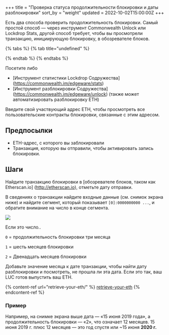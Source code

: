 +++
title = "Проверка статуса продолжительности блокировки и даты разблокировки"
sort_by = "weight"
updated = 2022-10-02T15:00:00Z
+++

Есть два способа проверить продолжительность блокировки. Самый простой способ — через инструмент Commonwealth Unlock или Lockdrop Stats, другой способ требует, чтобы вы просмотрели транзакцию, инициирующую блокировку, в обозревателе блоков.

{% tabs %}
{% tab title="undefined" %}

{% endtab %}
{% endtabs %}

Посетите либо

- [Инструмент статистики Lockdrop Содружества] (https://commonwealth.im/edgeware/stats)
- [Инструмент разблокировки Содружества] (https://commonwealth.im/edgeware/unlock) (также может автоматизировать разблокировку ETH)

Введите свой участвующий адрес ETH, чтобы просмотреть все пользовательские контракты блокировки, связанные с этим адресом.

## Предпосылки

- ETH-адрес, с которого вы заблокировали
- Транзакция, которую вы отправили, чтобы активировать запись блокировки.

## Шаги

Найдите транзакцию блокировки в [обозревателе блоков, таком как Etherscan.io] (http://etherscan.io), отметьте дату отправки.

В сведениях о транзакции найдите входные данные (см. снимок экрана ниже) и найдите сегмент, который показывает `[0]:0000000000 ...`, и обратите внимание на число в конце сегмента.

![](<../../../.gitbook/assets/screen-shot-2020-02-13-at-12.02.31-pm (1) (1).png>)

Если это число..

`0` = продолжительность блокировки три месяца

`1` = шесть месяцев блокировки

`2` = Двенадцать месяцев блокировки

Добавьте значение месяца к дате транзакции, чтобы найти дату разблокировки и посмотреть, не прошла ли эта дата. Если это так, ваш LUC готов выпустить ваш ETH.

{% content-ref url="retrieve-your-eth/" %}
[retrieve-your-eth](retrieve-your-eth/)
{% endcontent-ref %}

### Пример

Например, на снимке экрана выше дата — «15 июня 2019 года», а продолжительность блокировки — «2», что означает 12 месяцев. 15 июня 2019 г. плюс 12 месяцев — это год спустя или \~15 июня **2020 г.**
